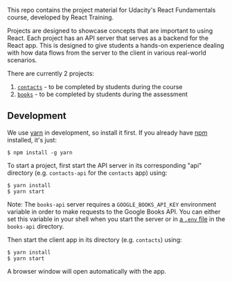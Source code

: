 This repo contains the project material for Udacity's React Fundamentals course, developed by React Training.

Projects are designed to showcase concepts that are important to using React. Each project has an API server that serves as a backend for the React app. This is designed to give students a hands-on experience dealing with how data flows from the server to the client in various real-world scenarios.

There are currently 2 projects:

  1. [`contacts`](contacts) - to be completed by students during the course
  2. [`books`](books) - to be completed by students during the assessment

## Development

We use [yarn](https://yarnpkg.com/) in development, so install it first. If you already have [npm](https://www.npmjs.com/) installed, it's just:

    $ npm install -g yarn

To start a project, first start the API server in its corresponding "api" directory (e.g. `contacts-api` for the `contacts` app) using:

    $ yarn install
    $ yarn start

Note: The `books-api` server requires a `GOOGLE_BOOKS_API_KEY` environment variable in order to make requests to the Google Books API. You can either set this variable in your shell when you start the server or in [a `.env` file](https://github.com/motdotla/dotenv) in the `books-api` directory.

Then start the client app in its directory (e.g. `contacts`) using:

    $ yarn install
    $ yarn start

A browser window will open automatically with the app.
